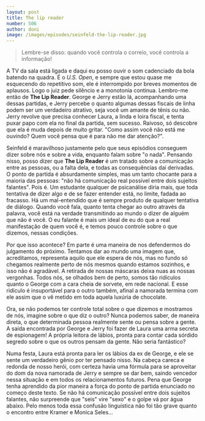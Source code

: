 ```yaml
---
layout: post
title: The lip reader
number: 506
author: doni
image: /images/episodes/seinfeld-the-lip-reader.jpg
---
```


> Lembre-se disso: quando você controla o correio, você controla a informação!

A TV da sala está ligada e daqui eu posso ouvir o som cadenciado da bola batendo na quadra. É o *U.S. Open*, e sempre que estou quase me esquecendo do repetitivo som, ele é interrompido por breves momentos de aplausos. Logo o juiz pede silêncio e  a monotonia continua. Lembro-me então de **The Lip Reader**. George e  Jerry estão lá, acompanhando uma dessas partidas, e Jerry percebe o  quanto algumas dessas fiscais de linha podem ser um verdadeiro atrativo, seja você um amante de tênis ou não. Jerry revolve que precisa conhecer  Laura, a linda e loira fiscal, e tenta puxar papo com ela no final da partida, sem sucesso. Raivoso, só descobre que ela é muda depois de  muito gritar. "Como assim você não está me ouvindo? Quem você pensa que é para não me dar atenção?".

Seinfeld é maravilhoso justamente pelo que seus episódios conseguem  dizer sobre nós e sobre a vida, enquanto falam sobre "o nada". Pensando  nisso, posso dizer que **The Lip Reader** é um tratado sobre a  comunicação entre as pessoas, ou a falta dela, e todas as consequências  daí derivadas. O ponto de partida é absurdamente simples, mas um tanto  chocante para a maioria das pessoas: "não há comunicação real possível entre dois sujeitos falantes". Pois é. Um estudante qualquer de psicanálise diria mais, que toda tentativa de dizer algo e de se fazer entender está, no limite, fadada ao fracasso. Há um mal-entendido que é  sempre produto de qualquer tentativa de diálogo. Quando você fala, quanto tenta chegar ao outro através da palavra, você está na verdade transmitindo ao mundo o dizer de alguém que não é você. O eu falante é mais um ideal de eu do que a real manifestação de quem você é, e temos pouco controle sobre o que dizemos, nessas condições.

Por que isso acontece? Em parte é uma maneira de nos defendermos do julgamento do próximo. Tentamos dar ao mundo uma imagem que,  acreditamos, representa aquilo que ele espera de nós, mas no fundo só chegamos realmente perto de nós mesmos quando estamos sozinhos, e isso não é agradável. A retirada de nossas máscaras deixa nuas as nossas vergonhas. Todos nós, se olhados bem de perto, somos tão ridículos  quanto o George com a cara cheia de sorvete, em rede nacional. E esse ridículo é insuportável para o outro também, afinal a namorada termina com ele assim que o vê metido em toda aquela luxúria de chocolate.

Ora, se não podemos ter controle total sobre o que dizemos e  mostramos de nós, imagine sobre o que diz o outro? Nunca podemos saber, de maneira direta, o que determinada pessoa realmente sente ou pensa sobre a gente. A saída encontrada por George e Jerry foi fazer de Laura uma arma secreta de espionagem! A própria leitora de lábios, pronta para contar cada sórdido segredo sobre o que os outros pensam da gente. Não seria fantástico?

Numa festa, Laura está pronta para ler os lábios da ex de George, e ele se sente um verdadeiro gênio por ter pensado nisso. Na cabeça careca e  redonda de nosso herói, com certeza havia uma fórmula para se aproveitar do dom da nova namorada de Jerry e sempre se dar bem, saindo vencedor nessa situação e em todos os relacionamentos futuros. Pena que George tenha aprendido da pior maneira a força do ponto de partida enunciado no começo deste texto. Se não há comunicação possível entre dois sujeitos  falantes, não surpreende que "seis" vire "sexo" e o golpe vá por água abaixo. Pelo menos toda essa confusão linguística não foi tão grave quanto o encontro entre Kramer e Monica Seles...